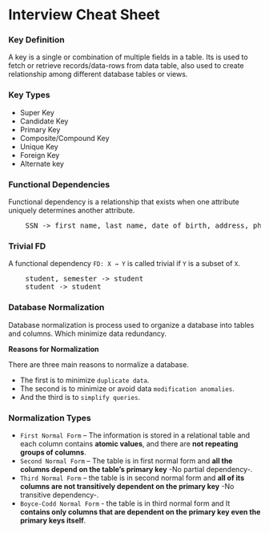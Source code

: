 # Interview Cheat Sheet

### Key Definition
A key is a single or combination of multiple fields in a table. Its is used to fetch or retrieve records/data-rows from data table, also used to create relationship among different database tables or views.

### Key Types
* Super Key
* Candidate Key
* Primary Key
* Composite/Compound Key
* Unique Key
* Foreign Key
* Alternate key

### Functional Dependencies
Functional dependency is a relationship that exists when one attribute uniquely determines another attribute.
<pre>
    SSN -> first name, last name, date_of_birth, address, phone_number
</pre>

### Trivial FD
A functional dependency `FD: X → Y` is called trivial if `Y` is a subset of `X`.
<pre>
    student, semester -> student
    student -> student
</pre>

### Database Normalization
Database normalization is process used to organize a database into tables and columns. Which minimize data redundancy.

**Reasons for Normalization**

There are three main reasons to normalize a database.
* The first is to minimize `duplicate data`.
* The second is to minimize or avoid data `modification anomalies`.
* And the third is to `simplify queries`.

### Normalization Types
* `First Normal Form` – The information is stored in a relational table and each column contains **atomic values**, and there are **not repeating groups of columns**.
* `Second Normal Form` – The table is in first normal form and **all the columns depend on the table’s primary key** -No partial dependency-.
* `Third Normal Form` – the table is in second normal form and **all of its columns are not transitively dependent on the primary key** -No transitive dependency-.
* `Boyce-Codd Normal Form` - the table is in third normal form and It **contains only columns that are dependent on the primary key even the primary keys itself**.
